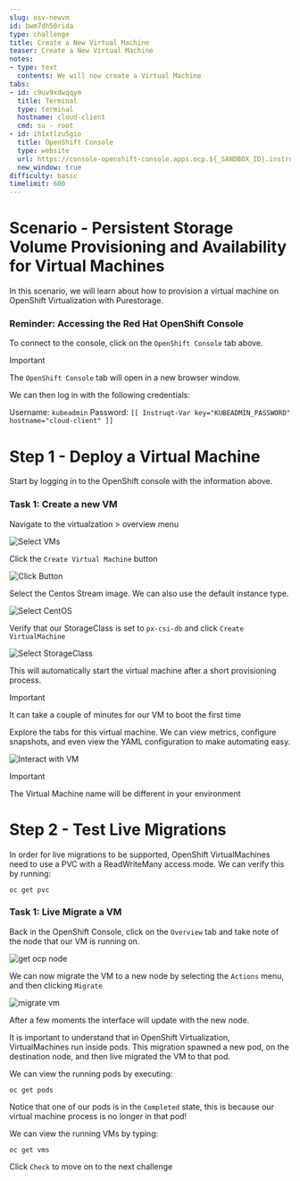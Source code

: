 ```yaml
---
slug: osv-newvm
id: bwm7dh50rida
type: challenge
title: Create a New Virtual Machine
teaser: Create a New Virtual Machine
notes:
- type: text
  contents: We will now create a Virtual Machine
tabs:
- id: c9uv9xdwqqym
  title: Terminal
  type: terminal
  hostname: cloud-client
  cmd: su - root
- id: ih1xtlzu5gio
  title: OpenShift Console
  type: website
  url: https://console-openshift-console.apps.ocp.${_SANDBOX_ID}.instruqt.pxbbq.com
  new_window: true
difficulty: basic
timelimit: 600
---
```






Scenario - Persistent Storage Volume Provisioning and Availability for Virtual Machines
=====
In this scenario, we will learn about how to provision a virtual machine on OpenShift Virtualization with Purestorage.

### Reminder: Accessing the Red Hat OpenShift Console

To connect to the console, click on the `OpenShift Console` tab above.

> [!IMPORTANT]
> The `OpenShift Console` tab will open in a new browser window.

We can then log in with the following credentials:

Username: `kubeadmin`
Password: `[[ Instruqt-Var key="KUBEADMIN_PASSWORD" hostname="cloud-client" ]]`




Step 1 - Deploy a Virtual Machine
=====
Start by logging in to the OpenShift console with the information above.



### Task 1: Create a new VM

Navigate to the virtualzation > overview menu

![Select VMs](../assets/create-vm-01.png)

Click the `Create Virtual Machine` button

![Click Button](../assets/create-vm-02.png)

Select the Centos Stream image. We can also use the default instance type.

![Select CentOS](../assets/create-vm-03-2.png)

Verify that our StorageClass is set to `px-csi-db` and click `Create VirtualMachine`

![Select StorageClass](../assets/create-vm-04.png)

This will automatically start the virtual machine after a short provisioning process.

> [!IMPORTANT]
> It can take a couple of minutes for our VM to boot the first time

Explore the tabs for this virtual machine. We can view metrics, configure snapshots, and even view the YAML configuration to make automating easy.

![Interact with VM](../assets/create-vm-06.png)

> [!IMPORTANT]
> The Virtual Machine name will be different in your environment

Step 2 - Test Live Migrations
=====

In order for live migrations to be supported, OpenShift VirtualMachines need to use a PVC with a ReadWriteMany access mode. We can verify this by running:

```bash,run
oc get pvc
```

### Task 1: Live Migrate a VM

Back in the OpenShift Console, click on the `Overview` tab and take note of the node that our VM is running on.

![get ocp node](../assets/livemigrate-vm-01.png)

We can now migrate the VM to a new node by selecting the `Actions` menu, and then clicking `Migrate`

![migrate vm](../assets/livemigrate-vm-02.png)

After a few moments the interface will update with the new node.

It is important to understand that in OpenShift Virtualization, VirtualMachines run inside pods. This migration spawned a new pod, on the destination node, and then live migrated the VM to that pod.

We can view the running pods by executing:
```bash,run
oc get pods
```

Notice that one of our pods is in the `Completed` state, this is because our virtual machine process is no longer in that pod!

We can view the running VMs by typing:
```bash,run
oc get vms
```




Click `Check` to move on to the next challenge